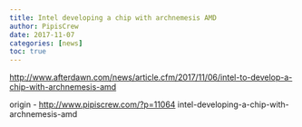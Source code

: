 ```yaml
---
title: Intel developing a chip with archnemesis AMD
author: PipisCrew
date: 2017-11-07
categories: [news]
toc: true
---
```


http://www.afterdawn.com/news/article.cfm/2017/11/06/intel-to-develop-a-chip-with-archnemesis-amd

origin - http://www.pipiscrew.com/?p=11064 intel-developing-a-chip-with-archnemesis-amd